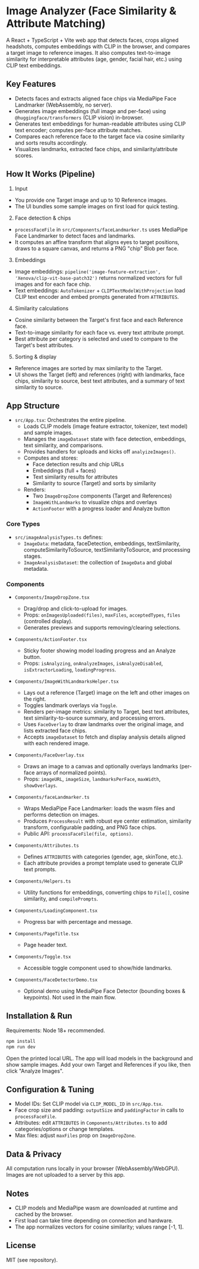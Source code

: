 # Image Analyzer (Face Similarity & Attribute Matching)

A React + TypeScript + Vite web app that detects faces, crops aligned headshots, computes embeddings with CLIP in the browser, and compares a target image to reference images. It also computes text-to-image similarity for interpretable attributes (age, gender, facial hair, etc.) using CLIP text embeddings.

## Key Features

- Detects faces and extracts aligned face chips via MediaPipe Face Landmarker (WebAssembly, no server).
- Generates image embeddings (full image and per-face) using `@huggingface/transformers` (CLIP vision) in-browser.
- Generates text embeddings for human-readable attributes using CLIP text encoder; computes per-face attribute matches.
- Compares each reference face to the target face via cosine similarity and sorts results accordingly.
- Visualizes landmarks, extracted face chips, and similarity/attribute scores.

## How It Works (Pipeline)

1) Input
- You provide one Target image and up to 10 Reference images.
- The UI bundles some sample images on first load for quick testing.

2) Face detection & chips
- `processFaceFile` in `src/Components/faceLandmarker.ts` uses MediaPipe Face Landmarker to detect faces and landmarks.
- It computes an affine transform that aligns eyes to target positions, draws to a square canvas, and returns a PNG "chip" Blob per face.

3) Embeddings
- Image embeddings: `pipeline('image-feature-extraction', 'Xenova/clip-vit-base-patch32')` returns normalized vectors for full images and for each face chip.
- Text embeddings: `AutoTokenizer` + `CLIPTextModelWithProjection` load CLIP text encoder and embed prompts generated from `ATTRIBUTES`.

4) Similarity calculations
- Cosine similarity between the Target's first face and each Reference face.
- Text-to-image similarity for each face vs. every text attribute prompt.
- Best attribute per category is selected and used to compare to the Target's best attributes.

5) Sorting & display
- Reference images are sorted by max similarity to the Target.
- UI shows the Target (left) and references (right) with landmarks, face chips, similarity to source, best text attributes, and a summary of text similarity to source.

## App Structure

- `src/App.tsx`: Orchestrates the entire pipeline.
  - Loads CLIP models (image feature extractor, tokenizer, text model) and sample images.
  - Manages the `imageDataset` state with face detection, embeddings, text similarity, and comparisons.
  - Provides handlers for uploads and kicks off `analyizeImages()`.
  - Computes and stores:
    - Face detection results and chip URLs
    - Embeddings (full + faces)
    - Text similarity results for attributes
    - Similarity to source (Target) and sorts by similarity
  - Renders:
    - Two `ImageDropZone` components (Target and References)
    - `ImageWithLandmarks` to visualize chips and overlays
    - `ActionFooter` with a progress loader and Analyze button

### Core Types
- `src/imageAnalysisTypes.ts` defines:
  - `ImageData`: metadata, faceDetection, embeddings, textSimilarity, computeSimilarityToSource, textSimilarityToSource, and processing stages.
  - `ImageAnalysisDataset`: the collection of `ImageData` and global metadata.

### Components
- `Components/ImageDropZone.tsx`
  - Drag/drop and click-to-upload for images.
  - Props: `onImagesUploaded(files)`, `maxFiles`, `acceptedTypes`, `files` (controlled display).
  - Generates previews and supports removing/clearing selections.

- `Components/ActionFooter.tsx`
  - Sticky footer showing model loading progress and an Analyze button.
  - Props: `isAnalyzing`, `onAnalyzeImages`, `isAnalyzeDisabled`, `isExtractorLoading`, `loadingProgress`.

- `Components/ImageWithLandmarksHelper.tsx`
  - Lays out a reference (Target) image on the left and other images on the right.
  - Toggles landmark overlays via `Toggle`.
  - Renders per-image metrics: similarity to Target, best text attributes, text similarity-to-source summary, and processing errors.
  - Uses `FaceOverlay` to draw landmarks over the original image, and lists extracted face chips.
  - Accepts `imageDataset` to fetch and display analysis details aligned with each rendered image.

- `Components/FaceOverlay.tsx`
  - Draws an image to a canvas and optionally overlays landmarks (per-face arrays of normalized points).
  - Props: `imageURL`, `imageSize`, `landmarksPerFace`, `maxWidth`, `showOverlays`.

- `Components/faceLandmarker.ts`
  - Wraps MediaPipe Face Landmarker: loads the wasm files and performs detection on images.
  - Produces `ProcessResult` with robust eye center estimation, similarity transform, configurable padding, and PNG face chips.
  - Public API: `processFaceFile(file, options)`.

- `Components/Attributes.ts`
  - Defines `ATTRIBUTES` with categories (gender, age, skinTone, etc.).
  - Each attribute provides a prompt template used to generate CLIP text prompts.

- `Components/Helpers.ts`
  - Utility functions for embeddings, converting chips to `File[]`, cosine similarity, and `compilePrompts`.

- `Components/LoadingComponent.tsx`
  - Progress bar with percentage and message.

- `Components/PageTitle.tsx`
  - Page header text.

- `Components/Toggle.tsx`
  - Accessible toggle component used to show/hide landmarks.

- `Components/FaceDetectorDemo.tsx`
  - Optional demo using MediaPipe Face Detector (bounding boxes & keypoints). Not used in the main flow.

## Installation & Run

Requirements: Node 18+ recommended.

```bash
npm install
npm run dev
```

Open the printed local URL. The app will load models in the background and show sample images. Add your own Target and References if you like, then click "Analyze Images".

## Configuration & Tuning

- Model IDs: Set CLIP model via `CLIP_MODEL_ID` in `src/App.tsx`.
- Face crop size and padding: `outputSize` and `paddingFactor` in calls to `processFaceFile`.
- Attributes: edit `ATTRIBUTES` in `Components/Attributes.ts` to add categories/options or change templates.
- Max files: adjust `maxFiles` prop on `ImageDropZone`.

## Data & Privacy

All computation runs locally in your browser (WebAssembly/WebGPU). Images are not uploaded to a server by this app.

## Notes

- CLIP models and MediaPipe wasm are downloaded at runtime and cached by the browser.
- First load can take time depending on connection and hardware.
- The app normalizes vectors for cosine similarity; values range [-1, 1].

## License

MIT (see repository).
